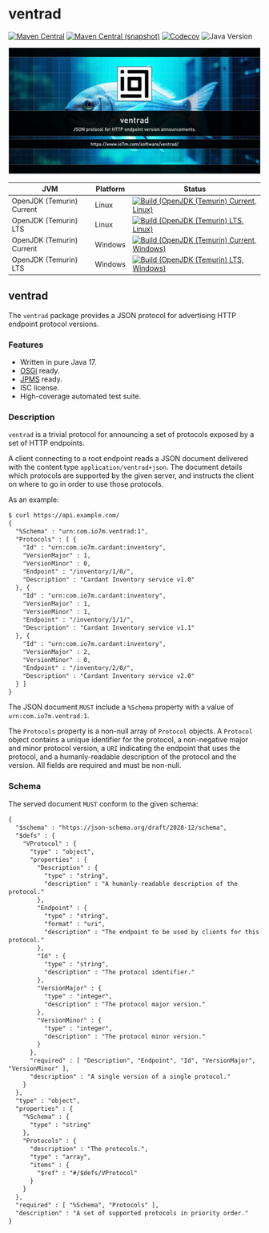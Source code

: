 ventrad
===

[![Maven Central](https://img.shields.io/maven-central/v/com.io7m.ventrad/com.io7m.ventrad.svg?style=flat-square)](http://search.maven.org/#search%7Cga%7C1%7Cg%3A%22com.io7m.ventrad%22)
[![Maven Central (snapshot)](https://img.shields.io/nexus/s/com.io7m.ventrad/com.io7m.ventrad?server=https%3A%2F%2Fs01.oss.sonatype.org&style=flat-square)](https://s01.oss.sonatype.org/content/repositories/snapshots/com/io7m/ventrad/)
[![Codecov](https://img.shields.io/codecov/c/github/io7m-com/ventrad.svg?style=flat-square)](https://codecov.io/gh/io7m-com/ventrad)
![Java Version](https://img.shields.io/badge/17-java?label=java&color=e65cc3)

![com.io7m.ventrad](./src/site/resources/ventrad.jpg?raw=true)

| JVM | Platform | Status |
|-----|----------|--------|
| OpenJDK (Temurin) Current | Linux | [![Build (OpenJDK (Temurin) Current, Linux)](https://img.shields.io/github/actions/workflow/status/io7m-com/ventrad/main.linux.temurin.current.yml)](https://www.github.com/io7m-com/ventrad/actions?query=workflow%3Amain.linux.temurin.current)|
| OpenJDK (Temurin) LTS | Linux | [![Build (OpenJDK (Temurin) LTS, Linux)](https://img.shields.io/github/actions/workflow/status/io7m-com/ventrad/main.linux.temurin.lts.yml)](https://www.github.com/io7m-com/ventrad/actions?query=workflow%3Amain.linux.temurin.lts)|
| OpenJDK (Temurin) Current | Windows | [![Build (OpenJDK (Temurin) Current, Windows)](https://img.shields.io/github/actions/workflow/status/io7m-com/ventrad/main.windows.temurin.current.yml)](https://www.github.com/io7m-com/ventrad/actions?query=workflow%3Amain.windows.temurin.current)|
| OpenJDK (Temurin) LTS | Windows | [![Build (OpenJDK (Temurin) LTS, Windows)](https://img.shields.io/github/actions/workflow/status/io7m-com/ventrad/main.windows.temurin.lts.yml)](https://www.github.com/io7m-com/ventrad/actions?query=workflow%3Amain.windows.temurin.lts)|

## ventrad

The `ventrad` package provides a JSON protocol for advertising HTTP endpoint
protocol versions.

### Features

* Written in pure Java 17.
* [OSGi](https://www.osgi.org/) ready.
* [JPMS](https://en.wikipedia.org/wiki/Java_Platform_Module_System) ready.
* ISC license.
* High-coverage automated test suite.

### Description

`ventrad` is a trivial protocol for announcing a set of protocols
exposed by a set of HTTP endpoints.

A client connecting to a root endpoint reads a JSON document delivered with
the content type `application/ventrad+json`. The document details which
protocols are supported by the given server, and instructs the client on
where to go in order to use those protocols.

As an example:

```
$ curl https://api.example.com/
{
  "%Schema" : "urn:com.io7m.ventrad:1",
  "Protocols" : [ {
    "Id" : "urn:com.io7m.cardant:inventory",
    "VersionMajor" : 1,
    "VersionMinor" : 0,
    "Endpoint" : "/inventory/1/0/",
    "Description" : "Cardant Inventory service v1.0"
  }, {
    "Id" : "urn:com.io7m.cardant:inventory",
    "VersionMajor" : 1,
    "VersionMinor" : 1,
    "Endpoint" : "/inventory/1/1/",
    "Description" : "Cardant Inventory service v1.1"
  }, {
    "Id" : "urn:com.io7m.cardant:inventory",
    "VersionMajor" : 2,
    "VersionMinor" : 0,
    "Endpoint" : "/inventory/2/0/",
    "Description" : "Cardant Inventory service v2.0"
  } ]
}
```

The JSON document `MUST` include a `%Schema` property with a value of
`urn:com.io7m.ventrad:1`.

The `Protocols` property is a non-null array of `Protocol` objects. A
`Protocol` object contains a unique identifier for the protocol, a non-negative
major and minor protocol version, a `URI` indicating the endpoint that uses
the protocol, and a humanly-readable description of the protocol and the
version. All fields are required and must be non-null.

### Schema

The served document `MUST` conform to the given schema:

```
{
  "$schema" : "https://json-schema.org/draft/2020-12/schema",
  "$defs" : {
    "VProtocol" : {
      "type" : "object",
      "properties" : {
        "Description" : {
          "type" : "string",
          "description" : "A humanly-readable description of the protocol."
        },
        "Endpoint" : {
          "type" : "string",
          "format" : "uri",
          "description" : "The endpoint to be used by clients for this protocol."
        },
        "Id" : {
          "type" : "string",
          "description" : "The protocol identifier."
        },
        "VersionMajor" : {
          "type" : "integer",
          "description" : "The protocol major version."
        },
        "VersionMinor" : {
          "type" : "integer",
          "description" : "The protocol minor version."
        }
      },
      "required" : [ "Description", "Endpoint", "Id", "VersionMajor", "VersionMinor" ],
      "description" : "A single version of a single protocol."
    }
  },
  "type" : "object",
  "properties" : {
    "%Schema" : {
      "type" : "string"
    },
    "Protocols" : {
      "description" : "The protocols.",
      "type" : "array",
      "items" : {
        "$ref" : "#/$defs/VProtocol"
      }
    }
  },
  "required" : [ "%Schema", "Protocols" ],
  "description" : "A set of supported protocols in priority order."
}
```

